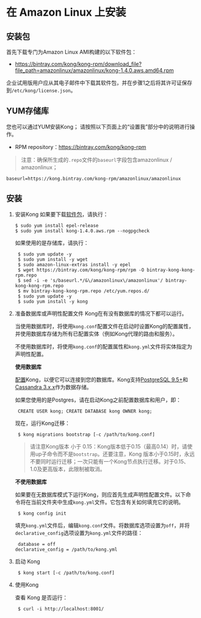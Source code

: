 # 在 Amazon Linux 上安装

## 安装包

首先下载专门为Amazon Linux AMI构建的以下软件包：
- https://bintray.com/kong/kong-rpm/download_file?file_path=amazonlinux/amazonlinux/kong-1.4.0.aws.amd64.rpm

企业试用版用户应从其电子邮件中下载其软件包，并在步骤1之后将其许可证保存到`/etc/kong/license.json`。

## YUM存储库

您也可以通过YUM安装Kong；
请按照以下页面上的“设置我”部分中的说明进行操作。

- RPM repository：https://bintray.com/kong/kong-rpm

> 注意：确保所生成的`.repo`文件的`baseurl`字段包含amazonlinux / amazonlinux；

```
baseurl=https://kong.bintray.com/kong-rpm/amazonlinux/amazonlinux
```

## 安装

1. 安装Kong
	如果要下载[软件包](https://docs.konghq.com/install/aws-linux/#packages)，请执行：
    ```
    $ sudo yum install epel-release
 	$ sudo yum install kong-1.4.0.aws.rpm --nogpgcheck
    ```
    如果使用的是存储库，请执行：
    ```
     $ sudo yum update -y
     $ sudo yum install -y wget
     $ sudo amazon-linux-extras install -y epel
     $ wget https://bintray.com/kong/kong-rpm/rpm -O bintray-kong-kong-rpm.repo
     $ sed -i -e 's/baseurl.*/&\/amazonlinux\/amazonlinux'/ bintray-kong-kong-rpm.repo
     $ mv bintray-kong-kong-rpm.repo /etc/yum.repos.d/
     $ sudo yum update -y
     $ sudo yum install -y kong
    ```
    
2. 准备数据库或声明性配置文件
    Kong在有没有数据库的情况下都可以运行。
    
    当使用数据库时，将使用`kong.conf`配置文件在启动时设置Kong的配置属性，并使用数据库存储为所有已配置实体（例如Kong代理的路由和服务）。
    
    不使用数据库时，将使用`kong.conf`的配置属性和`kong.yml`文件将实体指定为声明性配置。
    
    **使用数据库**
    
    [配置](https://docs.konghq.com/1.4.x/configuration#database)Kong，以便它可以连接到您的数据库。Kong支持[PostgreSQL 9.5+](http://www.postgresql.org/)和[Cassandra 3.x.x](http://cassandra.apache.org/)作为数据存储。
    
    如果您使用的是Postgres，请在启动Kong之前配置数据库和用户，即：
    ```
     CREATE USER kong; CREATE DATABASE kong OWNER kong;
    ```
    现在，运行Kong迁移：
    ```
     $ kong migrations bootstrap [-c /path/to/kong.conf]
    ```
    > 请注意Kong版本 小于 0.15：Kong版本低于0.15（最高0.14）时，请使用up子命令而不是`bootstrap`。还要注意，Kong 版本小于0.15时，永远不要同时运行迁移；一次只能有一个Kong节点执行迁移。对于0.15、1.0及更高版本，此限制被取消。
    
	**不使用数据库** 
    
    如果要在无数据库模式下运行Kong，则应首先生成声明性配置文件。以下命令将在当前文件夹中生成`kong.yml`文件。它包含有关如何填充它的说明。
    ```
     $ kong config init
    ```
    
    填充`kong.yml`文件后，编辑`kong.conf`文件。将数据库选项设置为`off`，并将`declarative_config`选项设置为`kong.yml`文件的路径：
    ```
     database = off
 	declarative_config = /path/to/kong.yml
    ```
    
3. 启动 Kong

	```
     $ kong start [-c /path/to/kong.conf]
    ```
    
4. 使用Kong

	查看 Kong 是否运行：
    ```
     $ curl -i http://localhost:8001/
    ```
    
    
    
    